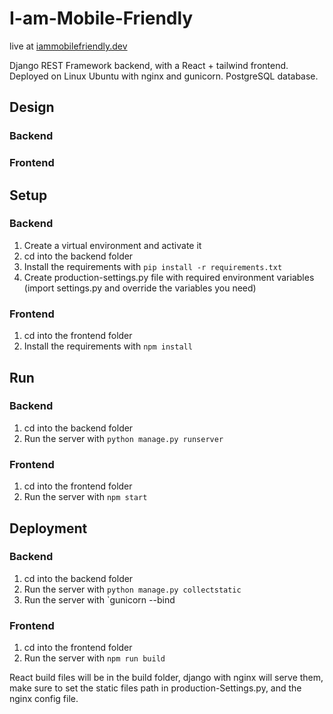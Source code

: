 # I-am-Mobile-Friendly

live at [iammobilefriendly.dev](https://iammobilefriendly.dev/)

Django REST Framework backend, with a React + tailwind frontend.
Deployed on Linux Ubuntu with nginx and gunicorn.
PostgreSQL database.

## Design

### Backend
### Frontend


## Setup

### Backend

1. Create a virtual environment and activate it
2. cd into the backend folder
3. Install the requirements with `pip install -r requirements.txt`
4. Create production-settings.py file with required environment variables (import settings.py and override the variables you need)

### Frontend

1. cd into the frontend folder
2. Install the requirements with `npm install`

## Run

### Backend

1. cd into the backend folder
2. Run the server with `python manage.py runserver`

### Frontend

1. cd into the frontend folder
2. Run the server with `npm start`

## Deployment

### Backend

1. cd into the backend folder
2. Run the server with `python manage.py collectstatic`
3. Run the server with `gunicorn --bind

### Frontend

1. cd into the frontend folder
2. Run the server with `npm run build`

React build files will be in the build folder, 
django with nginx will serve them, make sure to set the 
static files path in production-Settings.py, and the nginx config file.

